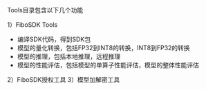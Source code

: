 Tools目录包含以下几个功能

1）FiboSDK Tools
- 编译SDK代码，得到SDK包
- 模型的量化转换，包括FP32到INT8的转换，INT8到FP32的转换
- 模型的推理，包括本地推理，远程推理
- 模型的性能评估，包括模型的单算子性能评估，模型的整体性能评估

2）FiboSDK授权工具
3）模型加解密工具